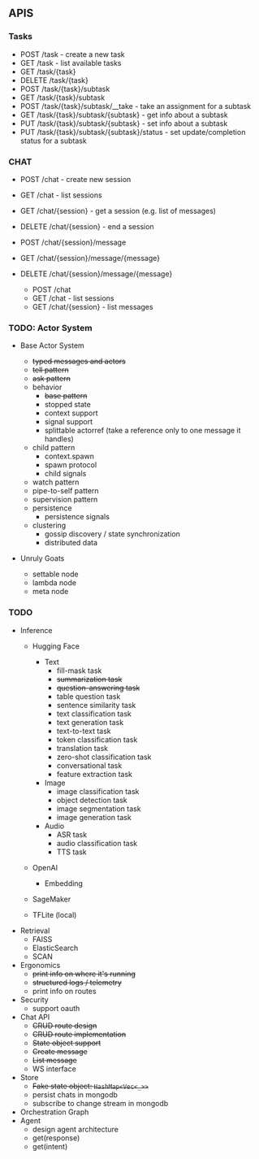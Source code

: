 

## APIS

### Tasks

* POST   /task - create a new task
* GET    /task - list available tasks
* GET    /task/{task}
* DELETE /task/{task}
* POST   /task/{task}/subtask
* GET    /task/{task}/subtask
* POST   /task/{task}/subtask/__take - take an assignment for a subtask
* GET    /task/{task}/subtask/{subtask} - get info about a subtask
* PUT    /task/{task}/subtask/{subtask} - set info about a subtask
* PUT    /task/{task}/subtask/{subtask}/status - set update/completion status for a subtask



### CHAT

* POST   /chat - create new session
* GET    /chat - list sessions   
* GET    /chat/{session} - get a session (e.g. list of messages)
* DELETE /chat/{session} - end a session
* POST   /chat/{session}/message
* GET    /chat/{session}/message/{message}
* DELETE /chat/{session}/message/{message}

  * POST /chat 
  * GET  /chat        - list sessions
  * GET  /chat/{session} - list messages


### TODO: Actor System

* Base Actor System
  * ~~typed messages and actors~~
  * ~~tell pattern~~
  * ~~ask pattern~~
  * behavior
    * ~~base pattern~~
    * stopped state
    * context support
    * signal support
    * splittable actorref (take a reference only to one message it handles)
  * child pattern
    * context.spawn
    * spawn protocol
    * child signals
  * watch pattern
  * pipe-to-self pattern
  * supervision pattern
  * persistence
    * persistence signals
  * clustering
    * gossip discovery / state synchronization
    * distributed data

* Unruly Goats
  * settable node
  * lambda node
  * meta node

### TODO

* Inference
  * Hugging Face
    * Text
      * fill-mask task
      * ~~summarization task~~
      * ~~question-answering task~~
      * table question task
      * sentence similarity task
      * text classification task
      * text generation task
      * text-to-text task
      * token classification task
      * translation task
      * zero-shot classification task
      * conversational task
      * feature extraction task
    * Image
      * image classification task
      * object detection task
      * image segmentation task
      * image generation task
    * Audio
      * ASR task
      * audio classification task
      * TTS task
  * OpenAI
    * Embedding

  * SageMaker
  * TFLite (local)
* Retrieval
  * FAISS
  * ElasticSearch
  * SCAN
* Ergonomics
  * ~~print info on where it's running~~
  * ~~structured logs / telemetry~~
  * print info on routes
* Security
  * support oauth
* Chat API
  * ~~CRUD route design~~
  * ~~CRUD route implementation~~
  * ~~State object support~~
  * ~~Create message~~
  * ~~List message~~
  * WS interface
* Store
  * ~~Fake state object: ```HashMap<Vec<_>>```~~
  * persist chats in mongodb
  * subscribe to change stream in mongodb
* Orchestration Graph
* Agent
  * design agent architecture
  * get(response)
  * get(intent)
